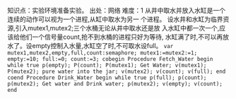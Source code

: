 知识点：实验环境准备实验。
出处：网络
难度：1
从井中取水并放入水缸是一个连续的动作可以视为一个进程,从缸中取水为另一 个进程。
设水井和水缸为临界资源,引入mutex1,mutex2;三个水桶无论从井中取水还是放
入水缸中都一次一个,应该给他们一个信号量count,抢不到水桶的进程只好为等待,
水缸满了时,不可以再放水了。设empty控制入水量,水缸空了时,不可取水设full。
    ```
    var mutex1,mutex2,empty,full,count:semaphore;
    mutex1:=mutex2:=1;
    empty:=10;
    full:=0;
    count:=3;
    cobegin
      Procedure Fetch_Water
        begin
         while true
          p(empty);
          P(count);
          P(mutex1);
           Get Water;
          v(mutex1);
          P(mutex2);
          pure water into the jar;
          v(mutex2);
          v(count);
          v(full);
        end
    coend
    Procedure Drink_Water
     begin
       while true
        p(full);
        p(count);
        p(mutex2);
          Get water and
          Drink water;
        p(mutex2);
        v(empty);
        v(count);
    end
    ```
    
